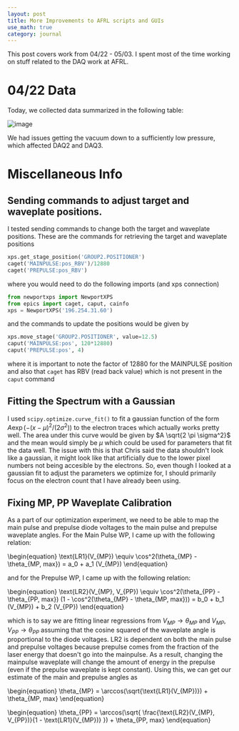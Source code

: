 ```yaml
---
layout: post
title: More Improvements to AFRL scripts and GUIs
use_math: true
category: journal
---
```


This post covers work from 04/22 - 05/03. I spent most of the time working on stuff related to the DAQ work at AFRL. 

# 04/22 Data

Today, we collected data summarized in the following table:

![image](https://github.com/ronak-n-desai/ronak-n-desai.github.io/assets/98538788/d1dbea8f-501b-4ef0-97d2-ccf41622fe55)

<!---
| DAQ Run | Start | End | Notes |
| ------ | ------ | ------ | --- |
| 1 | 10:46AM | 11:26AM | Full Looping |
| 2 | 11:44AM | 12:29PM | Not as good as DAQ1 |
| 3 | 1:46PM | 2:29PM | Only looped PP |
--->

We had issues getting the vacuum down to a sufficiently low pressure, which affected DAQ2 and DAQ3. 

# Miscellaneous Info

## Sending commands to adjust target and waveplate positions. 

I tested sending commands to change both the target and waveplate positions. These are the commands for retrieving the target and waveplate positions 

```python
xps.get_stage_position('GROUP2.POSITIONER')
caget('MAINPULSE:pos_RBV')/12880
caget('PREPULSE:pos_RBV')
```

where you would need to do the following imports (and xps connection)

```python
from newportxps import NewportXPS
from epics import caget, caput, cainfo
xps = NewportXPS('196.254.31.60')
```

and the commands to update the positions would be given by 

```python
xps.move_stage('GROUP2.POSITIONER', value=12.5)
caput('MAINPULSE:pos', 120*12880)
caput('PREPULSE:pos', 4)
```

where it is important to note the factor of 12880 for the MAINPULSE position and also that `caget` has RBV (read back value) which is not present in the `caput` command

## Fitting the Spectrum with a Gaussian

I used `scipy.optimize.curve_fit()` to fit a gaussian function of the form $A \exp(-(x-\mu)^2/(2 \sigma^2))$ to the electron traces which actually works pretty well. The area under this curve would be given by $A \sqrt{2 \pi \sigma^2}$ and the mean would simply be $\mu$ which could be used for parameters that fit the data well. The issue with this is that Chris said the data shouldn't look like a gaussian, it might look like that artificially due to the lower pixel numbers not being accesible by the electrons. So, even though I looked at a gaussian fit to adjust the parameters we optimize for, I should primarily focus on the electron count that I have already been using.

## Fixing MP, PP Waveplate Calibration

As a part of our optimization experiment, we need to be able to map the main pulse and prepulse diode voltages to the main pulse and prepulse waveplate angles. For the Main Pulse WP, I came up with the following relation:

\begin{equation}
  \text{LR1}(V_{MP}) \equiv \cos^2(\theta_{MP} - \theta_{MP, max}) = a_0 + a_1 (V_{MP})
\end{equation}

and for the Prepulse WP, I came up with the following relation:

\begin{equation}
  \text{LR2}(V_{MP}, V_{PP}) \equiv \cos^2(\theta_{PP} - \theta_{PP, max}) (1 - \cos^2(\theta_{MP} - \theta_{MP, max})) = b_0 + b_1 (V_{MP}) + b_2 (V_{PP})
\end{equation}

which is to say we are fitting linear regressions from $V_{MP} \rightarrow \theta_{MP}$ and $V_{MP}, V_{PP} \rightarrow \theta_{PP}$ assuming that the cosine squared of the waveplate angle is proportional to the diode voltages. LR2 is dependent on both the main pulse and prepulse voltages because prepulse comes from the fraction of the laser energy that doesn't go into the mainpulse. As a result, changing the mainpulse waveplate will change the amount of energy in the prepulse (even if the prepulse waveplate is kept constant). Using this, we can get our estimate of the main and prepulse angles as

\begin{equation}
  \theta_{MP} = \arccos(\sqrt{\text{LR1}(V_{MP})}) + \theta_{MP, max}
\end{equation}

\begin{equation}
  \theta_{PP} = \arccos(\sqrt{ \frac{\text{LR2}(V_{MP}, V_{PP})}{1 - \text{LR1}(V_{MP})} }) + \theta_{PP, max}
\end{equation}
